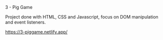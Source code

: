 3 - Pig Game

Project done with HTML, CSS and Javascript, focus on DOM manipulation and event listeners.

https://3-piggame.netlify.app/
